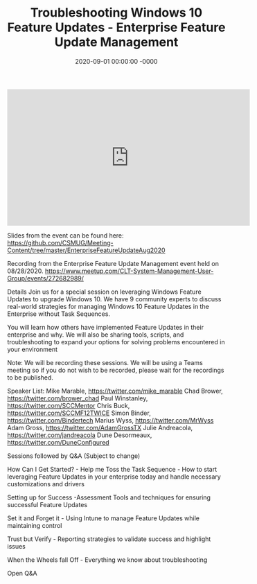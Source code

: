 ﻿---
layout: post
title: "Troubleshooting Windows 10 Feature Updates - Enterprise Feature Update Management"
date: 2020-09-01 00:00:00 -0000
categories:
---

<iframe loading="lazy" width="560" height="315" src="https://www.youtube.com/embed/3__24zIm0Q8" title="YouTube video player" frameborder="0" allow="accelerometer; autoplay; clipboard-write; encrypted-media; gyroscope; picture-in-picture" allowfullscreen></iframe>

Slides from the event can be found here:
https://github.com/CSMUG/Meeting-Content/tree/master/EnterpriseFeatureUpdateAug2020

Recording from the Enterprise Feature Update Management event held on 08/28/2020.
https://www.meetup.com/CLT-System-Management-User-Group/events/272682989/

Details
Join us for a special session on leveraging Windows Feature Updates to upgrade Windows 10. We have 9 community experts to discuss real-world strategies for managing Windows 10 Feature Updates in the Enterprise without Task Sequences.

You will learn how others have implemented Feature Updates in their enterprise and why. We will also be sharing tools, scripts, and troubleshooting to expand your options for solving problems encountered in your environment

Note: We will be recording these sessions. We will be using a Teams meeting so if you do not wish to be recorded, please wait for the recordings to be published.

Speaker List:
Mike Marable, https://twitter.com/mike_marable
Chad Brower, https://twitter.com/brower_chad
Paul Winstanley, https://twitter.com/SCCMentor
Chris Buck, https://twitter.com/SCCMF12TWICE
Simon Binder, https://twitter.com/Bindertech
Marius Wyss, https://twitter.com/MrWyss
Adam Gross, https://twitter.com/AdamGrossTX
Julie Andreacola, https://twitter.com/jandreacola
Dune Desormeaux, https://twitter.com/DuneConfigured

Sessions followed by Q&A (Subject to change)

How Can I Get Started? - Help me Toss the Task Sequence - How to start leveraging Feature Updates in your enterprise today and handle necessary customizations and drivers

Setting up for Success -Assessment Tools and techniques for ensuring successful Feature Updates

Set it and Forget it - Using Intune to manage Feature Updates while maintaining control

Trust but Verify - Reporting strategies to validate success and highlight issues

When the Wheels fall Off - Everything we know about troubleshooting

Open Q&A
